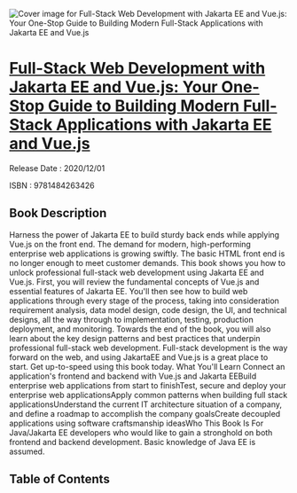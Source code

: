 ![Cover image for Full-Stack Web Development with Jakarta EE and Vue.js: Your One-Stop Guide to Building Modern Full-Stack Applications with Jakarta EE and Vue.js](https://imgdetail.ebookreading.net/cover/cover/202109/EB9781484263426.jpg)

[Full-Stack Web Development with Jakarta EE and Vue.js: Your One-Stop Guide to Building Modern Full-Stack Applications with Jakarta EE and Vue.js](https://ebookreading.net/view/book/Full-Stack+Web+Development+with+Jakarta+EE+and+Vue.js%3A+Your+One-Stop+Guide+to+Building+Modern+Full-Stack+Applications+with+Jakarta+EE+and+Vue.js-EB9781484263426_1.html "Full-Stack Web Development with Jakarta EE and Vue.js: Your One-Stop Guide to Building Modern Full-Stack Applications with Jakarta EE and Vue.js")
====================================================================================================================

Release Date : 2020/12/01

ISBN : 9781484263426

Book Description
-----------------

Harness the power of Jakarta EE to build sturdy back ends while applying Vue.js on the front end. The demand for modern, high-performing enterprise web applications is growing swiftly. The basic HTML front end is no longer enough to meet customer demands. This book shows you how to unlock professional full-stack web development using Jakarta EE and Vue.js.
First, you will review the fundamental concepts of Vue.js and essential features of Jakarta EE. You'll then see how to build web applications through every stage of the process, taking into consideration requirement analysis, data model design, code design, the UI, and technical designs, all the way through to implementation, testing, production deployment, and monitoring. Towards the end of the book, you will also learn about the key design patterns and best practices that underpin professional full-stack web development.
Full-stack development is the way forward on the web, and using JakartaEE and Vue.js is a great place to start. Get up-to-speed using this book today.
What You'll Learn
Connect an application's frontend and backend with Vue.js and Jakarta EEBuild enterprise web applications from start to finishTest, secure and deploy your enterprise web applicationsApply common patterns when building full stack applicationsUnderstand the current IT architecture situation of a company, and define a roadmap to accomplish the company goalsCreate decoupled applications using software craftsmanship ideasWho This Book Is For
Java/Jakarta EE developers who would like to gain a stronghold on both frontend and backend development. Basic knowledge of Java EE is assumed.


Table of Contents
-----------------

